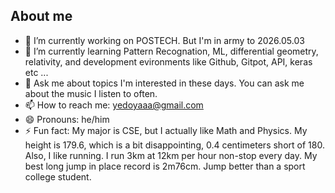 ## About me

- 🔭 I’m currently working on POSTECH. But I'm in army to 2026.05.03
- 🌱 I’m currently learning Pattern Recognation, ML, differential geometry, relativity, and development evironments like Github, Gitpot, API, keras etc ...
- 💬 Ask me about topics I'm interested in these days. You can ask me about the music I listen to often.
- 📫 How to reach me: yedoyaaa@gmail.com
- 😄 Pronouns: he/him
- ⚡ Fun fact: My major is CSE, but I actually like Math and Physics. My height is 179.6, which is a bit disappointing, 0.4 centimeters short of 180. Also, I like running. I run 3km at 12km per hour non-stop every day. My best long jump in place record is 2m76cm. Jump better than a sport college student.

